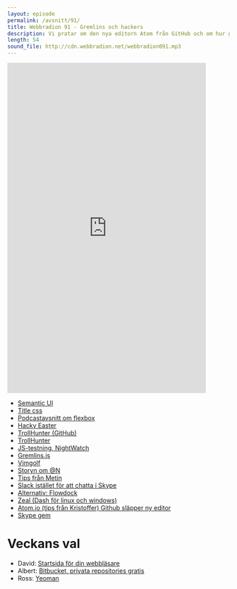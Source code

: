 ```yaml
---
layout: episode
permalink: /avsnitt/91/
title: Webbradion 91 - Gremlins och hackers
description: Vi pratar om den nya editorn Atom från GitHub och om hur gremlins kan hjälpa till med testning.
length: 54
sound_file: http://cdn.webbradion.net/webbradion091.mp3
---
```


<iframe src="https://docs.google.com/forms/d/16544iHmUaLPPKbsNc2uoPmXCo9NITKSnStyRkO-rkcc/viewform?embedded=true" width="450" height="750" frameborder="0" marginheight="0" marginwidth="0">Läser in...</iframe>

* [Semantic UI](http://semantic-ui.com/)
* [Title css](http://www.sitepoint.com/title-css-simple-approach-css-class-naming/)
* [Podcastavsnitt om flexbox](http://5by5.tv/webahead/63)
* [Hacky Easter](http://hackyeaster.hacking-lab.com/hackyeaster/index.html)
* [TrollHunter (GitHub)](https://github.com/CrazyDave1/Troll-Hunter)
* [TrollHunter](http://davidahlander.se/temp/game/)
* [JS-testning, NightWatch](http://nightwatchjs.org/)
* [Gremlins.js](https://github.com/marmelab/gremlins.js)
* [Vimgolf](http://vimgolf.com/)
* [Storyn om @N](https://medium.com/p/24eb09e026dd)
* [Tips från Metin](http://shoptalkshow.com/episodes/special-one-one-hacker/)
* [Slack istället för att chatta i Skype](https://slack.com/r/02677u8d-026rj8mk)
* [Alternativ: Flowdock](https://www.flowdock.com/)
* [Zeal (Dash för linux och windows)](http://zealdocs.org/)
* [Atom.io (tips från Kristoffer) Github släpper ny editor](http://atom.io/)
* [Skype gem](https://github.com/shokai/skype-ruby)

# Veckans val
* David: [Startsida för din webbläsare](http://braydie.github.io/PragProgTips/)
* Albert: [Bitbucket, privata repositories gratis](https://bitbucket.org/)
* Ross: [Yeoman](http://yeoman.io/)

